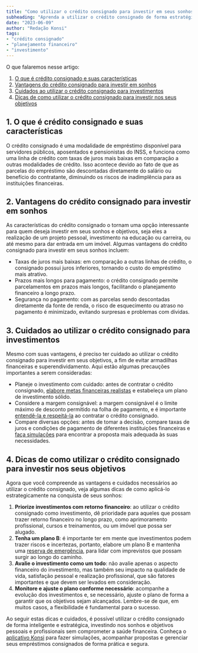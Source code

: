 ```yaml
---
title: "Como utilizar o crédito consignado para investir em seus sonhos"
subheading: "Aprenda a utilizar o crédito consignado de forma estratégica para conquistar seus objetivos e realizar sonhos pessoais e profissionais."
date: "2023-06-09"
author: "Redação Konsi"
tags:
- "crédito consignado"
- "planejamento financeiro"
- "investimento"
---
```


O que falaremos nesse artigo:

1. [O que é crédito consignado e suas características](#oqueecreditoconsignado)
2. [Vantagens do crédito consignado para investir em sonhos](#vantagensdocréditoconsignado)
3. [Cuidados ao utilizar o crédito consignado para investimentos](#cuidadosaousarcreditoconsignado)
4. [Dicas de como utilizar o crédito consignado para investir nos seus objetivos](#dicasdecomousarcreditoconsignadoparainvestir)

## 1. O que é crédito consignado e suas características <a id="oqueecreditoconsignado"></a>

O crédito consignado é uma modalidade de empréstimo disponível para servidores públicos, aposentados e pensionistas do INSS, e funciona como uma linha de crédito com taxas de juros mais baixas em comparação a outras modalidades de crédito. Isso acontece devido ao fato de que as parcelas do empréstimo são descontadas diretamente do salário ou benefício do contratante, diminuindo os riscos de inadimplência para as instituições financeiras.

## 2. Vantagens do crédito consignado para investir em sonhos <a id="vantagensdocréditoconsignado"></a>

As características do crédito consignado o tornam uma opção interessante para quem deseja investir em seus sonhos e objetivos, seja eles a realização de um projeto pessoal, investimento na educação ou carreira, ou até mesmo para dar entrada em um imóvel. Algumas vantagens do crédito consignado para investir em seus sonhos incluem:

- Taxas de juros mais baixas: em comparação a outras linhas de crédito, o consignado possui juros inferiores, tornando o custo do empréstimo mais atrativo.
- Prazos mais longos para pagamento: o crédito consignado permite parcelamentos em prazos mais longos, facilitando o planejamento financeiro a longo prazo.
- Segurança no pagamento: com as parcelas sendo descontadas diretamente da fonte de renda, o risco de esquecimento ou atraso no pagamento é minimizado, evitando surpresas e problemas com dívidas.

## 3. Cuidados ao utilizar o crédito consignado para investimentos <a id="cuidadosaousarcreditoconsignado"></a>

Mesmo com suas vantagens, é preciso ter cuidado ao utilizar o crédito consignado para investir em seus objetivos, a fim de evitar armadilhas financeiras e superendividamento. Aqui estão algumas precauções importantes a serem consideradas:

- Planeje o investimento com cuidado: antes de contratar o crédito consignado, [elabore metas financeiras realistas](https://konsi.com.br/postagens/como-elaborar-metas-financeiras-realistas-para-servidores-pblicos.md) e estabeleça um plano de investimento sólido.
- Considere a margem consignável: a margem consignável é o limite máximo de desconto permitido na folha de pagamento, e é importante [entendê-la e respeitá-la](https://konsi.com.br/postagens/entendendo-a-margem-consignvel-como-planejar-seu-crdito-consignado.md) ao contratar o crédito consignado.
- Compare diversas opções: antes de tomar a decisão, compare taxas de juros e condições de pagamento de diferentes instituições financeiras e [faça simulações](https://konsi.com.br/postagens/simulacao-emprestimo-consignado.md) para encontrar a proposta mais adequada às suas necessidades.

## 4. Dicas de como utilizar o crédito consignado para investir nos seus objetivos <a id="dicasdecomousarcreditoconsignadoparainvestir"></a>

Agora que você compreende as vantagens e cuidados necessários ao utilizar o crédito consignado, veja algumas dicas de como aplicá-lo estrategicamente na conquista de seus sonhos:

1. **Priorize investimentos com retorno financeiro**: ao utilizar o crédito consignado como investimento, dê prioridade para aqueles que possam trazer retorno financeiro no longo prazo, como aprimoramento profissional, cursos e treinamentos, ou um imóvel que possa ser alugado.
2. **Tenha um plano B**: é importante ter em mente que investimentos podem trazer riscos e incertezas, portanto, elabore um plano B e mantenha uma [reserva de emergência](https://konsi.com.br/postagens/a-importncia-da-reserva-de-emergncia-e-como-constru-la-com-inteligncia-financeira.md), para lidar com imprevistos que possam surgir ao longo do caminho.
3. **Avalie o investimento como um todo**: não avalie apenas o aspecto financeiro do investimento, mas também seu impacto na qualidade de vida, satisfação pessoal e realização profissional, que são fatores importantes e que devem ser levados em consideração.
4. **Monitore e ajuste o plano conforme necessário**: acompanhe a evolução dos investimentos e, se necessário, ajuste o plano de forma a garantir que os objetivos sejam alcançados. Lembre-se de que, em muitos casos, a flexibilidade é fundamental para o sucesso.

Ao seguir estas dicas e cuidados, é possível utilizar o crédito consignado de forma inteligente e estratégica, investindo nos sonhos e objetivos pessoais e profissionais sem comprometer a saúde financeira. Conheça o [aplicativo Konsi](https://konsi.com.br/app-download) para fazer simulações, acompanhar propostas e gerenciar seus empréstimos consignados de forma prática e segura.